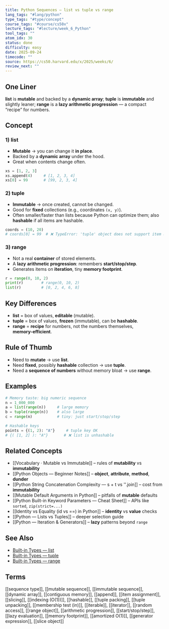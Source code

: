 ```yaml
---
title: Python Sequences — list vs tuple vs range
lang_tags: "#lang/python"
type_tags: "#type/concept"
course_tags: "#course/cs50x"
lecture_tags: "#lecture/week_6_Python"
tool_tags: ""
atom_idx: 30
status: done
difficulty: easy
date: 2025-09-24
timecode: ""
source: https://cs50.harvard.edu/x/2025/weeks/6/
review_next: ""
---
```


## One Liner
**list** is **mutable** and backed by a **dynamic array**; **tuple** is **immutable** and slightly leaner; **range** is a **lazy arithmetic progression** — a compact “recipe” for numbers.

## Concept
### 1) list
- **Mutable** → you can change it **in place**.
- Backed by a **dynamic array** under the hood.
- Great when contents change often.

```python
xs = [1, 2, 3]
xs.append(4)     # [1, 2, 3, 4]
xs[0] = 99       # [99, 2, 3, 4]
```

### 2) tuple
- **Immutable** → once created, cannot be changed.
- Good for **fixed** collections (e.g., coordinates `(x, y)`).
- Often smaller/faster than lists because Python can optimize them; also **hashable** if all items are hashable.

```python
coords = (10, 20)
# coords[0] = 99  # ❌ TypeError: 'tuple' object does not support item assignment
```

### 3) range
- Not a real **container** of stored elements.
- A **lazy** **arithmetic progression**: remembers **start/stop/step**.
- Generates items on **iteration**, tiny **memory footprint**.

```python
r = range(0, 10, 2)
print(r)        # range(0, 10, 2)
list(r)         # [0, 2, 4, 6, 8]
```

## Key Differences
- **list** = box of values, **editable** (mutable).
- **tuple** = box of values, **frozen** (immutable), can be **hashable**.
- **range** = **recipe** for numbers, not the numbers themselves, **memory‑efficient**.

## Rule of Thumb
- Need to **mutate** → use **list**.
- Need **fixed**, possibly **hashable** collection → use **tuple**.
- Need a **sequence of numbers** without memory bloat → use **range**.

## Examples 
```python
# Memory taste: big numeric sequence
n = 1_000_000
a = list(range(n))     # large memory
b = tuple(range(n))    # also large
c = range(n)           # tiny: just start/stop/step
```

```python
# Hashable keys
points = {(1, 2): "A"}     # tuple key OK
# {( [1, 2] ): "A"}       # ❌ list is unhashable
```

## Related Concepts
- [[Vocabulary · Mutable vs Immutable]] – rules of **mutability** vs **immutability**
- [[Python Objects — Beginner Notes]] – **object**, **attribute**, **method**, **dunder**
- [[Python String Concatenation Complexity — s + t vs ''.join]] – cost from **immutability**
- [[Mutable Default Arguments in Python]] – pitfalls of **mutable** defaults
- [[Python Built-in Keyword Parameters — Cheat Sheet]] – APIs like `sorted`, `zip(strict=...)`
- [[Identity vs Equality (id vs ==) in Python]] – **identity** vs **value** checks
- [[Python — Lists vs Tuples]] – deeper selection guide
- [[Python — Iteration & Generators]] – **lazy** patterns beyond `range`

## See Also
- [Built-in Types — list](https://docs.python.org/3/library/stdtypes.html#list)
- [Built-in Types — tuple](https://docs.python.org/3/library/stdtypes.html#tuple)
- [Built-in Types — range](https://docs.python.org/3/library/stdtypes.html#range)

## Terms 
[[sequence type]], [[mutable sequence]], [[immutable sequence]], [[dynamic array]], [[contiguous memory]], [[append]], [[item assignment]], [[slicing]], [[indexing (O(1))]], [[hashable]], [[tuple packing]], [[tuple unpacking]], [[membership test (in)]], [[iterable]], [[iterator]], [[random access]], [[range object]], [[arithmetic progression]], [[start/stop/step]], [[lazy evaluation]], [[memory footprint]], [[amortized O(1)]], [[generator expression]], [[slice object]]